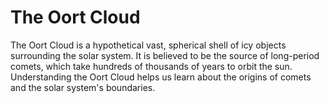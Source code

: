 # The Oort Cloud

The Oort Cloud is a hypothetical vast, spherical shell of icy objects surrounding the solar system. It is believed to be the source of long-period comets, which take hundreds of thousands of years to orbit the sun. Understanding the Oort Cloud helps us learn about the origins of comets and the solar system's boundaries.
